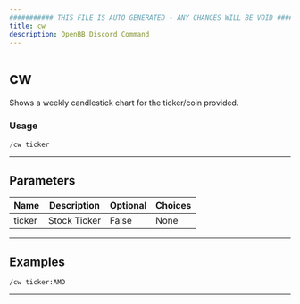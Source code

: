 ```yaml
---
########### THIS FILE IS AUTO GENERATED - ANY CHANGES WILL BE VOID ###########
title: cw
description: OpenBB Discord Command
---
```


# cw

Shows a weekly candlestick chart for the ticker/coin provided.

### Usage

```python wordwrap
/cw ticker
```

---

## Parameters

| Name | Description | Optional | Choices |
| ---- | ----------- | -------- | ------- |
| ticker | Stock Ticker | False | None |


---

## Examples

```
/cw ticker:AMD
```

---
